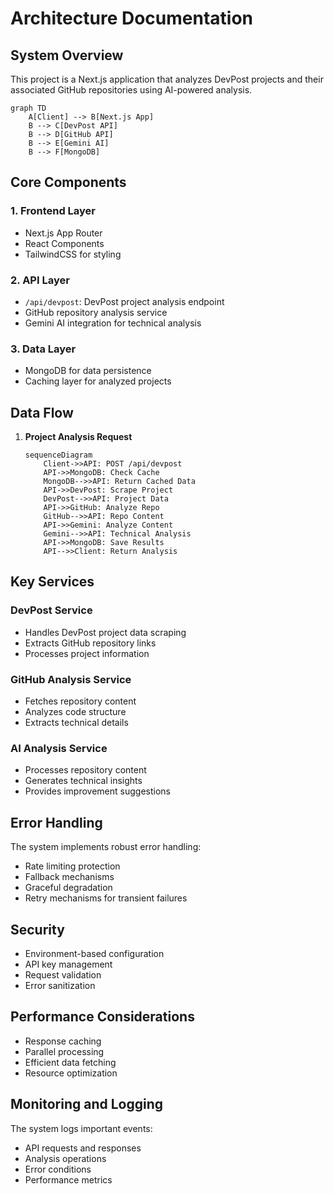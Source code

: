 # Architecture Documentation

## System Overview

This project is a Next.js application that analyzes DevPost projects and their associated GitHub repositories using AI-powered analysis.

```mermaid
graph TD
    A[Client] --> B[Next.js App]
    B --> C[DevPost API]
    B --> D[GitHub API]
    B --> E[Gemini AI]
    B --> F[MongoDB]
```

## Core Components

### 1. Frontend Layer

-   Next.js App Router
-   React Components
-   TailwindCSS for styling

### 2. API Layer

-   `/api/devpost`: DevPost project analysis endpoint
-   GitHub repository analysis service
-   Gemini AI integration for technical analysis

### 3. Data Layer

-   MongoDB for data persistence
-   Caching layer for analyzed projects

## Data Flow

1. **Project Analysis Request**
    ```mermaid
    sequenceDiagram
        Client->>API: POST /api/devpost
        API->>MongoDB: Check Cache
        MongoDB-->>API: Return Cached Data
        API->>DevPost: Scrape Project
        DevPost-->>API: Project Data
        API->>GitHub: Analyze Repo
        GitHub-->>API: Repo Content
        API->>Gemini: Analyze Content
        Gemini-->>API: Technical Analysis
        API->>MongoDB: Save Results
        API-->>Client: Return Analysis
    ```

## Key Services

### DevPost Service

-   Handles DevPost project data scraping
-   Extracts GitHub repository links
-   Processes project information

### GitHub Analysis Service

-   Fetches repository content
-   Analyzes code structure
-   Extracts technical details

### AI Analysis Service

-   Processes repository content
-   Generates technical insights
-   Provides improvement suggestions

## Error Handling

The system implements robust error handling:

-   Rate limiting protection
-   Fallback mechanisms
-   Graceful degradation
-   Retry mechanisms for transient failures

## Security

-   Environment-based configuration
-   API key management
-   Request validation
-   Error sanitization

## Performance Considerations

-   Response caching
-   Parallel processing
-   Efficient data fetching
-   Resource optimization

## Monitoring and Logging

The system logs important events:

-   API requests and responses
-   Analysis operations
-   Error conditions
-   Performance metrics
